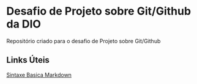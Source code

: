 # Desafio de Projeto sobre Git/Github da DIO
Repositório criado para o desafio de Projeto sobre Git/Github

## Links Úteis
[Sintaxe Basica Markdown](https://www.markdownguide.org/basic-syntax/)
